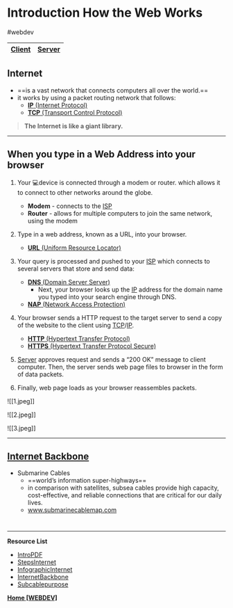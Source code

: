 # Introduction How the Web Works
#webdev 

[**Client**](Client.md) | **[Server](Server.md)** 
----   |   ----

## Internet
- ==is a vast network that connects computers all over the world.==
- it works by using a packet routing network that follows:
	- [**IP** (Internet Protocol)](IP.md)
	- [**TCP** (Transport Control Protocol)](TCP.md)

> **The Internet is like a giant library.**

---
## When you type in a Web Address into your browser
1. Your 💻device is connected through a modem or router. which allows it to connect to other networks around the globe.
	- **Modem** - connects to the [ISP](ISP.md)
	- **Router** - allows for multiple computers to join the same network, using the modem

2. Type in a web address, known as a URL, into your browser.
	- [**URL** (Uniform Resource Locator)](URL.md)

3. Your query is processed and pushed to your [ISP](ISP.md) which connects to several servers that store and send data:
	- [**DNS** (Domain Server Server)](DNS.md)
		- Next, your browser looks up the [IP](IP.md) address for the domain name you typed into your search engine through DNS.
	- [**NAP** (Network Access Protection)](NAP.md)

4. Your browser sends a HTTP request to the target server to send a copy of the website to the client using [TCP](TCP.md)/[IP](IP.md).
	- [**HTTP** (Hypertext Transfer Protocol)](HTTP.md)
	- [**HTTPS** (Hypertext Transfer Protocol Secure)](HTTPS.md)

5. [Server](Server.md) approves request and sends a “200 OK” message to client computer. Then, the server sends web page files to browser in the form of data packets.

6. Finally, web page loads as your browser reassembles packets.

![[1.jpeg]]

![[2.jpeg]]

![[3.jpeg]]


---
## [Internet Backbone](Internet%20Back.md)
- Submarine Cables
	- ==world’s information super-highways==
	- in comparison with satellites, subsea cables provide high capacity, cost-effective, and reliable connections that are critical for our daily lives.
	- www.submarinecablemap.com


# 
---
**Resource List**
 - [IntroPDF](https://drive.google.com/file/d/1dvDs5SzDasugQaIA1afCobvmSF2IYE2Z/view)
- [StepsInternet](https://www.hp.com/us-en/shop/tech-takes/how-does-the-internet-work#:~:text=It%20works%20by%20using%20a,where%20you%27re%20using%20it.)
- [InfographicInternet](https://imgur.com/a/tQfXE5b)
- [InternetBackbone](https://www.techopedia.com/definition/20115/internet-backbone)
- [Subcablepurpose](https://www.google.com/search?q=submarine+cable+purpose&oq=submarine+cable+purpose&aqs=edge..69i57j0i390l5j69i64.6223j0j1&sourceid=chrome&ie=UTF-8)


**[Home [WEBDEV]](WEBDEV11LEC.md)**